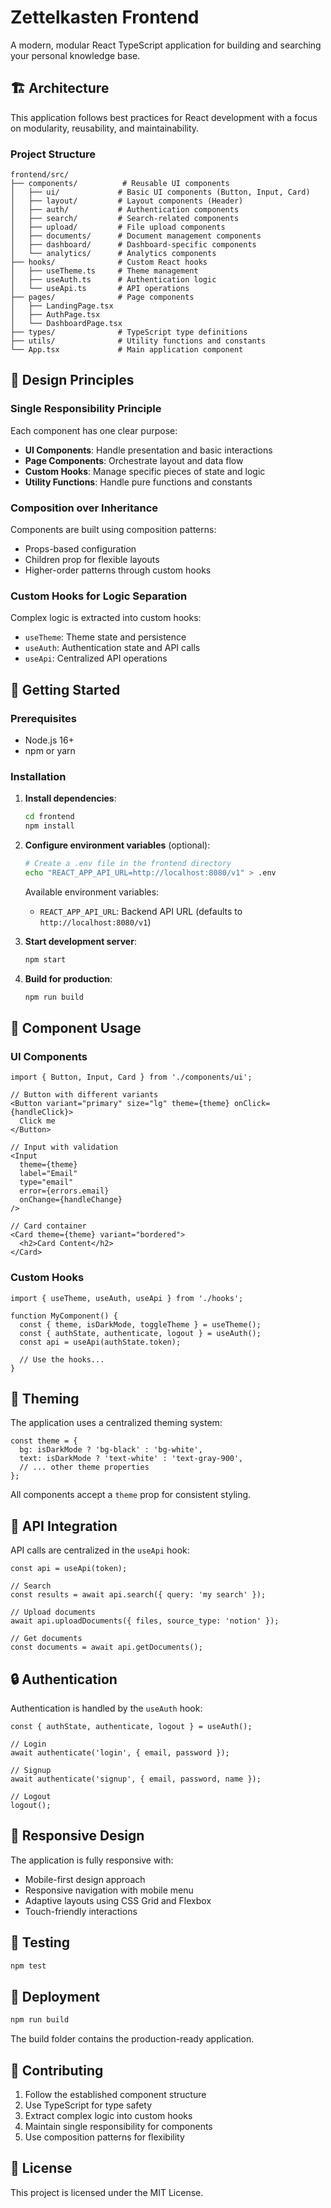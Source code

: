 # Zettelkasten Frontend

A modern, modular React TypeScript application for building and searching your personal knowledge base.

## 🏗️ Architecture

This application follows best practices for React development with a focus on modularity, reusability, and maintainability.

### Project Structure

```
frontend/src/
├── components/          # Reusable UI components
│   ├── ui/             # Basic UI components (Button, Input, Card)
│   ├── layout/         # Layout components (Header)
│   ├── auth/           # Authentication components
│   ├── search/         # Search-related components
│   ├── upload/         # File upload components
│   ├── documents/      # Document management components
│   ├── dashboard/      # Dashboard-specific components
│   └── analytics/      # Analytics components
├── hooks/              # Custom React hooks
│   ├── useTheme.ts     # Theme management
│   ├── useAuth.ts      # Authentication logic
│   └── useApi.ts       # API operations
├── pages/              # Page components
│   ├── LandingPage.tsx
│   ├── AuthPage.tsx
│   └── DashboardPage.tsx
├── types/              # TypeScript type definitions
├── utils/              # Utility functions and constants
└── App.tsx             # Main application component
```

## 🎯 Design Principles

### Single Responsibility Principle
Each component has one clear purpose:
- **UI Components**: Handle presentation and basic interactions
- **Page Components**: Orchestrate layout and data flow
- **Custom Hooks**: Manage specific pieces of state and logic
- **Utility Functions**: Handle pure functions and constants

### Composition over Inheritance
Components are built using composition patterns:
- Props-based configuration
- Children prop for flexible layouts
- Higher-order patterns through custom hooks

### Custom Hooks for Logic Separation
Complex logic is extracted into custom hooks:
- `useTheme`: Theme state and persistence
- `useAuth`: Authentication state and API calls
- `useApi`: Centralized API operations

## 🚀 Getting Started

### Prerequisites
- Node.js 16+ 
- npm or yarn

### Installation

1. **Install dependencies**:
   ```bash
   cd frontend
   npm install
   ```

2. **Configure environment variables** (optional):
   ```bash
   # Create a .env file in the frontend directory
   echo "REACT_APP_API_URL=http://localhost:8080/v1" > .env
   ```
   
   Available environment variables:
   - `REACT_APP_API_URL`: Backend API URL (defaults to `http://localhost:8080/v1`)

3. **Start development server**:
   ```bash
   npm start
   ```

4. **Build for production**:
   ```bash
   npm run build
   ```

## 🧩 Component Usage

### UI Components

```tsx
import { Button, Input, Card } from './components/ui';

// Button with different variants
<Button variant="primary" size="lg" theme={theme} onClick={handleClick}>
  Click me
</Button>

// Input with validation
<Input 
  theme={theme}
  label="Email"
  type="email"
  error={errors.email}
  onChange={handleChange}
/>

// Card container
<Card theme={theme} variant="bordered">
  <h2>Card Content</h2>
</Card>
```

### Custom Hooks

```tsx
import { useTheme, useAuth, useApi } from './hooks';

function MyComponent() {
  const { theme, isDarkMode, toggleTheme } = useTheme();
  const { authState, authenticate, logout } = useAuth();
  const api = useApi(authState.token);
  
  // Use the hooks...
}
```

## 🎨 Theming

The application uses a centralized theming system:

```tsx
const theme = {
  bg: isDarkMode ? 'bg-black' : 'bg-white',
  text: isDarkMode ? 'text-white' : 'text-gray-900',
  // ... other theme properties
};
```

All components accept a `theme` prop for consistent styling.

## 📡 API Integration

API calls are centralized in the `useApi` hook:

```tsx
const api = useApi(token);

// Search
const results = await api.search({ query: 'my search' });

// Upload documents
await api.uploadDocuments({ files, source_type: 'notion' });

// Get documents
const documents = await api.getDocuments();
```

## 🔒 Authentication

Authentication is handled by the `useAuth` hook:

```tsx
const { authState, authenticate, logout } = useAuth();

// Login
await authenticate('login', { email, password });

// Signup
await authenticate('signup', { email, password, name });

// Logout
logout();
```

## 📱 Responsive Design

The application is fully responsive with:
- Mobile-first design approach
- Responsive navigation with mobile menu
- Adaptive layouts using CSS Grid and Flexbox
- Touch-friendly interactions

## 🧪 Testing

```bash
npm test
```

## 🚀 Deployment

```bash
npm run build
```

The build folder contains the production-ready application.

## 🤝 Contributing

1. Follow the established component structure
2. Use TypeScript for type safety
3. Extract complex logic into custom hooks
4. Maintain single responsibility for components
5. Use composition patterns for flexibility

## 📄 License

This project is licensed under the MIT License. 